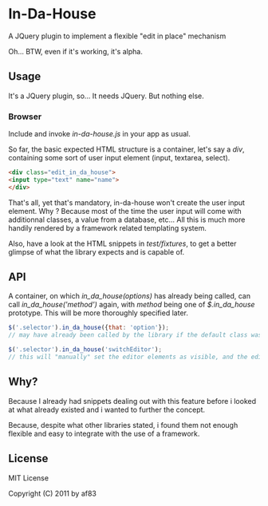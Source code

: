 # In-Da-House

A JQuery plugin to implement a flexible "edit in place" mechanism

Oh... BTW, even if it's working, it's alpha.

## Usage

It's a JQuery plugin, so... It needs JQuery. But nothing else.

### Browser

Include and invoke *in-da-house.js* in your app as usual.

So far, the basic expected HTML structure is a container, let's say a *div*, containing some sort of user input element (input, textarea, select).

```html
<div class="edit_in_da_house">
<input type="text" name="name">
</div>
```

That's all, yet that's mandatory, in-da-house won't create the user input element.
Why ? Because most of the time the user input will come with additionnal classes, a value from a database, etc... All this is much more handily rendered by a framework related templating system.

Also, have a look at the HTML snippets in *test/fixtures*, to get a better glimpse of what the library expects and is capable of.

## API

A container, on which *in_da_house(options)* has already being called, can call *in_da_house('method')* again, with *method* being one of *$.in_da_house* prototype.
This will be more thoroughly specified later.

```javascript
$('.selector').in_da_house({that: 'option'});
// may have already been called by the library if the default class was set on the container

$('.selector').in_da_house('switchEditor');
// this will "manually" set the editor elements as visible, and the editable hidden
```

## Why?

Because I already had snippets dealing out with this feature before i looked at what already existed and i wanted to further the concept.

Because, despite what other libraries stated, i found them not enough flexible and easy to integrate with the use of a framework.

## License

MIT License

Copyright (C) 2011 by af83
